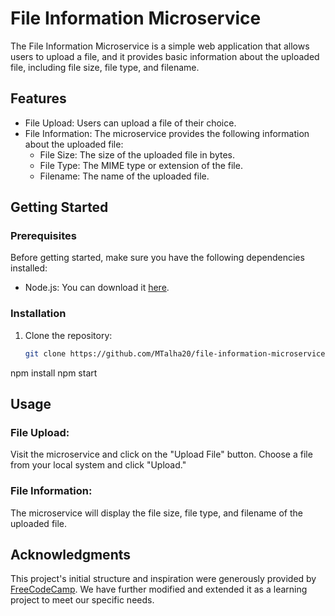 # File Information Microservice

The File Information Microservice is a simple web application that allows users to upload a file, and it provides basic information about the uploaded file, including file size, file type, and filename.

## Features

- File Upload: Users can upload a file of their choice.
- File Information: The microservice provides the following information about the uploaded file:
  - File Size: The size of the uploaded file in bytes.
  - File Type: The MIME type or extension of the file.
  - Filename: The name of the uploaded file.

## Getting Started

### Prerequisites

Before getting started, make sure you have the following dependencies installed:

- Node.js: You can download it [here](https://nodejs.org/).

### Installation

1. Clone the repository:

   ```bash
   git clone https://github.com/MTalha20/file-information-microservice.git

npm install
npm start

## Usage
### File Upload:

Visit the microservice and click on the "Upload File" button.
Choose a file from your local system and click "Upload."

### File Information:
The microservice will display the file size, file type, and filename of the uploaded file.

## Acknowledgments

This project's initial structure and inspiration were generously provided by [FreeCodeCamp](https://www.freecodecamp.org/). We have further modified and extended it as a learning project to meet our specific needs.
